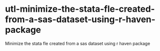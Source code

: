# utl-minimize-the-stata-fle-created-from-a-sas-dataset-using-r-haven-package
Minimize the stata fle created from a sas dataset  using r haven package
